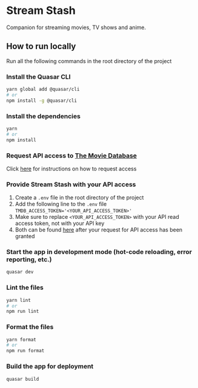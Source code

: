 # Stream Stash

Companion for streaming movies, TV shows and anime.

## How to run locally

Run all the following commands in the root directory of the project

### Install the Quasar CLI

```bash
yarn global add @quasar/cli
# or
npm install -g @quasar/cli
```

### Install the dependencies

```bash
yarn
# or
npm install
```

### Request API access to [The Movie Database](https://www.themoviedb.org)

Click [here](https://developer.themoviedb.org/docs/getting-started) for instructions on how to request access

### Provide Stream Stash with your API access

1. Create a `.env` file in the root directory of the project
2. Add the following line to the `.env` file\
   `TMDB_ACCESS_TOKEN='<YOUR_API_ACCESS_TOKEN>'`
3. Make sure to replace `<YOUR_API_ACCESS_TOKEN>` with your API read access token, not with your API key
4. Both can be found [here](https://www.themoviedb.org/settings/api) after your request for API access has been granted

### Start the app in development mode (hot-code reloading, error reporting, etc.)

```bash
quasar dev
```

### Lint the files

```bash
yarn lint
# or
npm run lint
```

### Format the files

```bash
yarn format
# or
npm run format
```

### Build the app for deployment

```bash
quasar build
```
